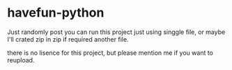 # havefun-python
Just randomly post
you can run this project just using singgle file, or maybe I'll crated zip in zip if required another file.

there is no lisence for this project, but please mention me if you want 
to reupload.
